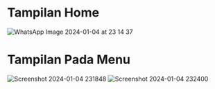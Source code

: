Tampilan Home
===================
![WhatsApp Image 2024-01-04 at 23 14 37](https://github.com/FikkoMuharavid/MIT/assets/114418487/bfdec033-0f1e-4fd8-a481-09772421c1fd)


Tampilan Pada Menu
===================
![Screenshot 2024-01-04 231848](https://github.com/FikkoMuharavid/MIT/assets/114418487/ced709f6-5bfa-422b-9f79-9ebe1ac00c04)
![Screenshot 2024-01-04 232400](https://github.com/FikkoMuharavid/MIT/assets/114418487/5a8773a7-272e-4ce1-abd6-eef3bb7cb935)
